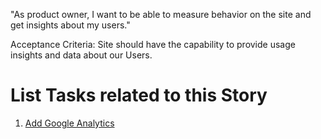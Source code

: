 "As product owner, I want to be able to measure behavior on the site and get insights about my users."

Acceptance Criteria:
Site should have the capability to provide usage insights and data about our Users.

# List Tasks related to this Story
1. [Add Google Analytics](./tasks/task_google_analytics.md)